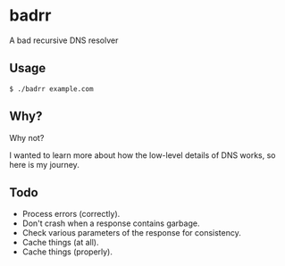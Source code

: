 # badrr
A bad recursive DNS resolver

## Usage
```
$ ./badrr example.com
```

## Why?
Why not?

I wanted to learn more about how the low-level details of DNS works, so here is my journey.

## Todo
- Process errors (correctly).
- Don't crash when a response contains garbage.
- Check various parameters of the response for consistency.
- Cache things (at all).
- Cache things (properly).
